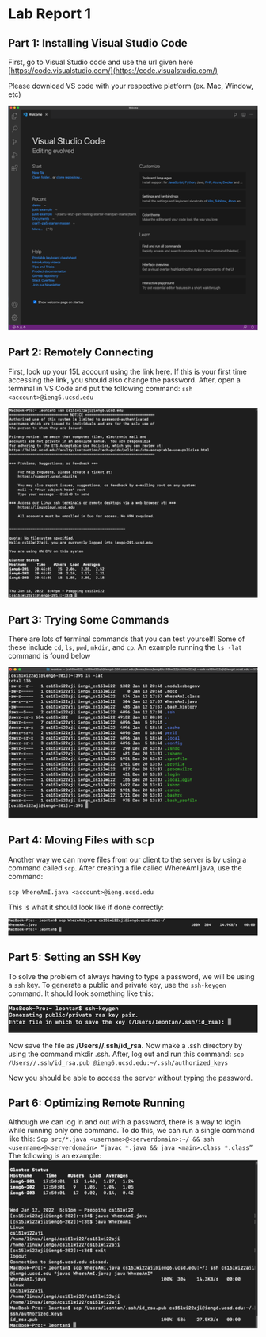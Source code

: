 # Lab Report 1 

## Part 1: Installing Visual Studio Code

First, go to Visual Studio code and use the url given here [https://code.visualstudio.com/](https://code.visualstudio.com/)

Please download VS code with your respective platform (ex. Mac, Window, etc)

![Image](vscode_image.png)

## Part 2: Remotely Connecting

First, look up your 15L account using the link [here](https://sdacs.ucsd.edu/~icc/index.php). If this is your first time accessing the link, you should also change the password. After, open a terminal in VS Code and put the following command: 
`ssh <account>@ieng6.ucsd.edu`

![Image](vscode_image2.png)

## Part 3: Trying Some Commands

There are lots of terminal commands that you can test yourself! Some of these include `cd`, `ls`, `pwd`, `mkdir`, and `cp`. An example running the `ls -lat` command is found below

![Image](vscode_image3.png)

## Part 4: Moving Files with scp

Another way we can move files from our client to the server is by using a command called `scp`. After creating a file called WhereAmI.java, use the command: 

`scp WhereAmI.java <account>@ieng.ucsd.edu`

This is what it should look like if done correctly:

![Image](vscode_image4.png)

## Part 5: Setting an SSH Key

To solve the problem of always having to type a password, we will be using a `ssh` key. To generate a public and private key, use the `ssh-keygen` command. It should look something like this:

![Image](vscode_image5.png)

Now save the file as **/Users/<user>/.ssh/id_rsa**. Now make a .ssh directory by using the command mkdir .ssh. After, log out and run this command: `scp /Users//.ssh/id_rsa.pub @ieng6.ucsd.edu:~/.ssh/authorized_keys`

Now you should be able to access the server without typing the password. 

## Part 6: Optimizing Remote Running

Although we can log in and out with a password, there is a way to login while running only one command. To do this, we can run a single command like this: `Scp src/*.java <username>@<serverdomain>:~/ && ssh <username>@<serverdomain> “javac *.java && java <main>.class *.class”`
The following is an example: 
![Image](vscode_image6.png)



